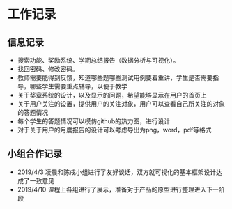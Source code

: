 # 工作记录

## 信息记录
- 搜索功能、奖励系统、学期总结报告（数据分析与可视化）。
- 找回密码、修改密码。
- 教师需要能得到反馈，知道哪些题哪些测试用例要着重讲，学生是否需要指导，哪些学生需要重点辅导，以便于教学
- 关于奖章系统的设计，以及显示的问题，希望能够显示在用户的首页上
- 关于用户关注的设置，提供用户的关注对象，用户可以查看自己所关注的对象的答题情况
- 每个学生的答题情况可以模仿github的热力图，进行设计
- 对于关于用户的月度报告的设计可以考虑导出为png，word，pdf等格式

## 小组合作记录
- 2019/4/3 凌晨和陈戌小组进行了友好谈话，双方就可视化的基本框架设计达成了一致意见
- 2019/4/10 课程上各组进行了展示，准备对于产品的原型进行整理进入下一阶段